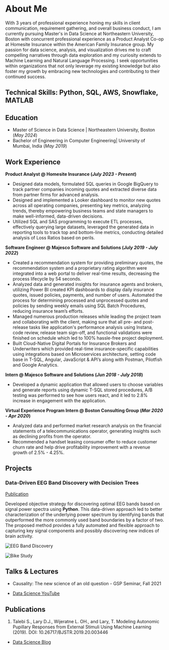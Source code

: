 # About Me

With 3 years of professional experience honing my skills in client communication, requirement gathering, and overall business conduct, I am currently pursuing Master's in Data Science at Northeastern University, Boston with concurrent professional experience as a Product Analyst Co-op at Homesite Insurance within the American Family Insurance group. My passion for data science, analysis, and visualization drives me to craft compelling narratives through data exploration and my curiosity extends to Machine Learning and Natural Language Processing. I seek opportunities within organizations that not only leverage my existing knowledge but also foster my growth by embracing new technologies and contributing to their continued success.

## Technical Skills: Python, SQL, AWS, Snowflake, MATLAB

## Education
- Master of Science in Data Science | Northeastern University, Boston (_May 2024_)	 			        		
- Bachelor of Engineering in Computer Engineering| University of Mumbai, India (_May 2019_)

## Work Experience
**Product Analyst @ Homesite Insurance (_July 2023 - Present_)**
-	Designed data models, formulated SQL queries in Google BigQuery to track partner companies incoming quotes and extracted diverse data from partner firms for advanced analysis.
-	Designed and implemented a Looker dashboard to monitor new quotes across all operating companies, presenting key metrics, analyzing trends, thereby empowering business teams and state managers to make well-informed, data-driven decisions.
-	Utilized SQL and SAS programming to execute ETL processes, effectively querying large datasets, leveraged the generated data in reporting tools to track top and bottom-line metrics, conducting detailed analysis of Loss Ratios based on perils.

**Software Engineer @ Majesco Software and Solutions (_July 2019 - July 2022_)**
- Created a recommendation system for providing preliminary quotes, the recommendation system and a proprietary rating algorithm were integrated into a web portal to deliver real-time results, decreasing the process lifecycle by 54 seconds.
- Analyzed data and generated insights for insurance agents and brokers, utilizing Power BI created KPI dashboards to display daily insurance quotes, issued policies, payments, and number of users. Automated the process for determining processed and unprocessed quotes and policies by sending weekly emails using SQL Batch Procedures, reducing insurance team’s efforts.
- Managed numerous production releases while leading the project team and collaborating with the client, making sure that all pre- and post-release tasks like application's performance analysis using Instana, code review, release team sign-off, and functional validations were finished on schedule which led to 100% hassle-free project deployment.
- Built Cloud-Native Digital Portals for Insurance Brokers and Underwriters which provided real-time insurance-specific capabilities using integrations based on Microservices architecture, setting code base in T-SQL, Angular, JavaScript & API’s along with Postman, Pilotfish and Google Analytics. 

**Intern @ Majesco Software and Solutions (_Jun 2018 - July 2018_)**
- Developed a dynamic application that allowed users to choose variables and generate reports using dynamic T-SQL stored procedures, A/B testing was performed to see how users react, and it led to 2.8% increase in engagement with the application.

**Virtual Experience Program Intern @ Boston Consulting Group (_Mar 2020 - Apr 2020_)**
- Analyzed data and performed market research analysis on the financial statements of a telecommunications operator, generating insights such as declining profits from the operator. 
-	Recommended a handset leasing consumer offer to reduce customer churn rate and help drive profitability improvement with a revenue growth of 2.5% - 4.25%.

## Projects
### Data-Driven EEG Band Discovery with Decision Trees
[Publication](https://www.mdpi.com/1424-8220/22/8/3048)

Developed objective strategy for discovering optimal EEG bands based on signal power spectra using **Python**. This data-driven approach led to better characterization of the underlying power spectrum by identifying bands that outperformed the more commonly used band boundaries by a factor of two. The proposed method provides a fully automated and flexible approach to capturing key signal components and possibly discovering new indices of brain activity.

![EEG Band Discovery](/assets/img/eeg_band_discovery.jpeg)


![Bike Study](/assets/img/bike_study.jpeg)

## Talks & Lectures
- Causality: The new science of an old question - GSP Seminar, Fall 2021


- [Data Science YouTube](https://www.youtube.com/channel/UCa9gErQ9AE5jT2DZLjXBIdA)

## Publications
1. Talebi S., Lary D.J., Wijeratne L. OH., and Lary, T. Modeling Autonomic Pupillary Responses from External Stimuli Using Machine Learning (2019). DOI: 10.26717/BJSTR.2019.20.003446


- [Data Science Blog](https://medium.com/@shawhin)
